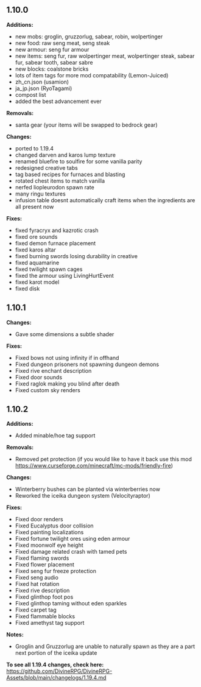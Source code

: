 ## 1.10.0

**Additions:**
- new mobs: groglin, gruzzorlug, sabear, robin, wolpertinger
- new food: raw seng meat, seng steak
- new armour: seng fur armour
- new items: seng fur, raw wolpertinger meat, wolpertinger steak, sabear fur, sabear tooth, sabear sabre
- new blocks: coalstone bricks
- lots of item tags for more mod compatability (Lemon-Juiced)
- zh_cn.json (usamion)
- ja_jp.json (RyoTagami)
- compost list
- added the best advancement ever

**Removals:**
- santa gear (your items will be swapped to bedrock gear)

**Changes:**
- ported to 1.19.4
- changed darven and karos lump texture
- renamed bluefire to soulfire for some vanilla parity
- redesigned creative tabs
- tag based recipes for furnaces and blasting
- rotated chest items to match vanilla
- nerfed liopleurodon spawn rate
- many ringu textures
- infusion table doesnt automatically craft items when the ingredients are all present now

**Fixes:**
- fixed fyracryx and kazrotic crash
- fixed ore sounds
- fixed demon furnace placement
- fixed karos altar
- fixed burning swords losing durability in creative
- fixed aquamarine
- fixed twilight spawn cages
- fixed the armour using LivingHurtEvent
- fixed karot model
- fixed disk

## 1.10.1

**Changes:**
- Gave some dimensions a subtle shader

**Fixes:**
- Fixed bows not using infinity if in offhand
- Fixed dungeon prisoners not spawning dungeon demons
- Fixed rive enchant description
- Fixed door sounds
- Fixed raglok making you blind after death
- Fixed custom sky renders

## 1.10.2

**Additions:**
- Added minable/hoe tag support

**Removals:**
- Removed pet protection (if you would like to have it back use this mod https://www.curseforge.com/minecraft/mc-mods/friendly-fire)

**Changes:**
- Winterberry bushes can be planted via winterberries now
- Reworked the iceika dungeon system (Velocityraptor)

**Fixes:**
- Fixed door renders
- Fixed Eucalyptus door collision
- Fixed painting localizations
- Fixed fortune twilight ores using eden armour
- Fixed moonwolf eye height
- Fixed damage related crash with tamed pets
- Fixed flaming swords
- Fixed flower placement
- Fixed seng fur freeze protection
- Fixed seng audio
- Fixed hat rotation
- Fixed rive description
- Fixed glinthop foot pos
- Fixed glinthop taming without eden sparkles
- Fixed carpet tag
- Fixed flammable blocks
- Fixed amethyst tag support


**Notes:**
- Groglin and Gruzzorlug are unable to naturally spawn as they are a part next portion of the iceika update

**To see all 1.19.4 changes, check here:**
https://github.com/DivineRPG/DivineRPG-Assets/blob/main/changelogs/1.19.4.md
